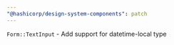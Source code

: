 ```yaml
---
"@hashicorp/design-system-components": patch
---
```


`Form::TextInput` - Add support for datetime-local type
